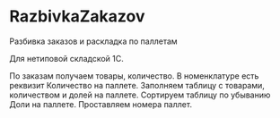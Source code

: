 # RazbivkaZakazov
Разбивка заказов и раскладка по паллетам

Для нетиповой складской 1С.

По заказам получаем товары, количество. В номенклатуре есть реквизит Количество на паллете.
Заполняем таблицу с товарами, количеством и долей на паллете.
Сортируем таблицу по убыванию Доли на паллете.
Проставляем номера паллет.


